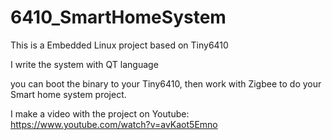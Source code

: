 # 6410_SmartHomeSystem

This is a Embedded Linux project based on Tiny6410

I write the system with QT language

you can boot the binary to your Tiny6410, then work with Zigbee to do your Smart home system project.

I make a video with the project on Youtube:
https://www.youtube.com/watch?v=avKaot5Emno
